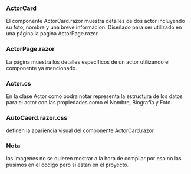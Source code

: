 ﻿### ActorCard
El componente ActorCard.razor muestra detalles de dos actor incluyendo su foto, nombre y una breve informacion. Diseñado para ser utilizado en una página la pagina ActorPage.razor.

### ActorPage.razor
La página muestra los detalles específicos de un actor utilizando el componente ya mencionado.

### Actor.cs
En la clase Actor como podra notar representa la estructura de los datos para el actor con las propiedades como el Nombre, Biografía y Foto.

### AutoCaerd.razor.css
definen la apariencia visual del componente ActorCard.razor

### Nota
las imagenes no se quieren mostrar a la hora de compilar por eso no las pusimos en el codigo pero si estan en el proyecto.